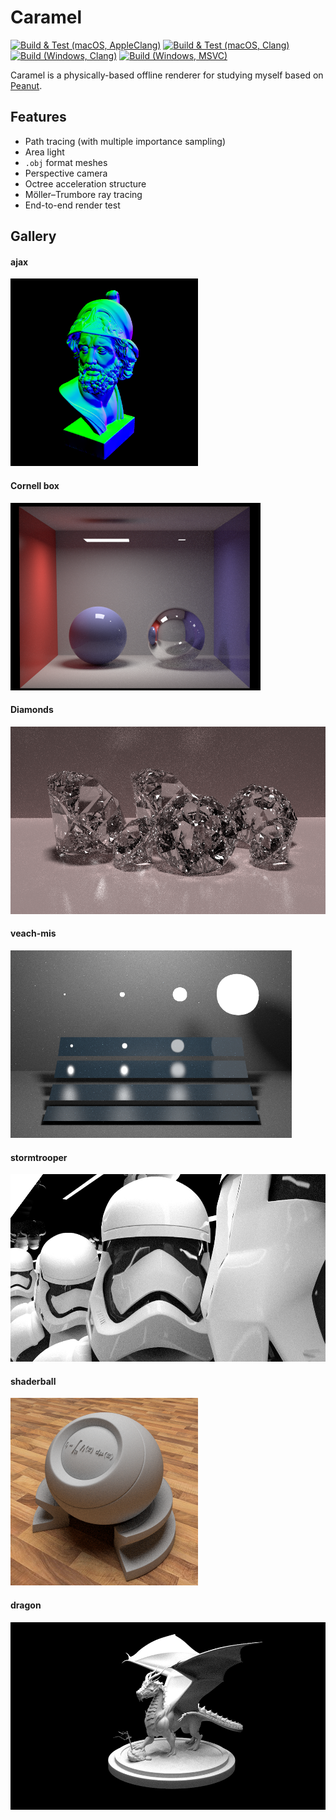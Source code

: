 # Caramel

[![Build & Test (macOS, AppleClang)](https://github.com/pjessesco/caramel/actions/workflows/build_test_macos_appleclang.yml/badge.svg)](https://github.com/pjessesco/caramel/actions/workflows/build_test_macos_appleclang.yml)
[![Build & Test (macOS, Clang)](https://github.com/pjessesco/caramel/actions/workflows/build_test_build_macos_clang.yml/badge.svg)](https://github.com/pjessesco/caramel/actions/workflows/build_test_build_macos_clang.yml)
[![Build (Windows, Clang)](https://github.com/pjessesco/caramel/actions/workflows/build_windows_clang.yml/badge.svg)](https://github.com/pjessesco/caramel/actions/workflows/build_windows_clang.yml)
[![Build (Windows, MSVC)](https://github.com/pjessesco/caramel/actions/workflows/build_windows_msvc.yml/badge.svg)](https://github.com/pjessesco/caramel/actions/workflows/build_windows_msvc.yml)


Caramel is a physically-based offline renderer for studying myself based on [Peanut](https://github.com/pjessesco/peanut). 

## Features
- Path tracing (with multiple importance sampling)
- Area light
- `.obj` format meshes
- Perspective camera
- Octree acceleration structure
- Möller–Trumbore ray tracing
- End-to-end render test

## Gallery

#### ajax

<img src="scenes/ajax/scene.png" height=300/>

#### Cornell box

<img src="scenes/cbox/scene.png" height=300/>

#### Diamonds

<img src="scenes/diamonds/scene.png" height=300/>

#### veach-mis

<img src="scenes/veach_mis/scene.png" height=300/>

#### stormtrooper

<img src="scenes/stormtrooper/scene.png" height=300/>

#### shaderball

<img src="scenes/shaderball/scene.png" height=300/>

#### dragon

<img src="scenes/dragon/scene.png" height=300/>
